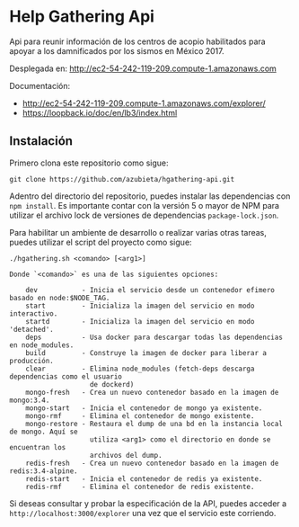 # Help Gathering Api

Api para reunir información de los centros de acopio habilitados para apoyar a los damnificados por los sismos en
México 2017.

Desplegada en:
http://ec2-54-242-119-209.compute-1.amazonaws.com

Documentación:
 - http://ec2-54-242-119-209.compute-1.amazonaws.com/explorer/
 - https://loopback.io/doc/en/lb3/index.html

## Instalación

Primero clona este repositorio como sigue:

```
git clone https://github.com/azubieta/hgathering-api.git
```

Adentro del directorio del repositorio, puedes instalar las dependencias con `npm install`. Es importante contar con la versión 5 o mayor de NPM para utilizar el archivo lock de versiones de dependencias `package-lock.json`.

Para habilitar un ambiente de desarrollo o realizar varias otras tareas, puedes utilizar el script del proyecto como sigue:

```
./hgathering.sh <comando> [<arg1>]

Donde `<comando>` es una de las siguientes opciones:

    dev           - Inicia el servicio desde un contenedor efimero basado en node:$NODE_TAG.
    start         - Inicializa la imagen del servicio en modo interactivo.
    startd        - Inicializa la imagen del servicio en modo 'detached'.
    deps          - Usa docker para descargar todas las dependencias en node_modules.
    build         - Construye la imagen de docker para liberar a producción.
    clear         - Elimina node_modules (fetch-deps descarga dependencias como el usuario
                    de dockerd)
    mongo-fresh   - Crea un nuevo contenedor basado en la imagen de mongo:3.4.
    mongo-start   - Inicia el contenedor de mongo ya existente.
    mongo-rmf     - Elimina el contenedor de mongo existente.
    mongo-restore - Restaura el dump de una bd en la instancia local de mongo. Aquí se
                    utiliza <arg1> como el directorio en donde se encuentran los
                    archivos del dump.
    redis-fresh   - Crea un nuevo contenedor basado en la imagen de redis:3.4-alpine.
    redis-start   - Inicia el contenedor de redis ya existente.
    redis-rmf     - Elimina el contenedor de redis existente.
```

Si deseas consultar y probar la especificación de la API, puedes acceder a `http://localhost:3000/explorer` una vez que el servicio este corriendo.
